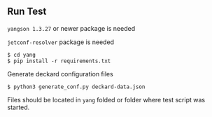 ## Run Test 

`yangson 1.3.27` or newer package is needed

`jetconf-resolver` package is needed

```
$ cd yang
$ pip install -r requirements.txt
```
Generate deckard configuration files
```
$ python3 generate_conf.py deckard-data.json
```
Files should be located in `yang` folded or folder where test script was started.